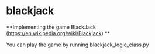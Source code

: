 # blackjack
**Implementing the game BlackJack (https://en.wikipedia.org/wiki/Blackjack)
**

You can play the game by running blackjack_logic_class.py
